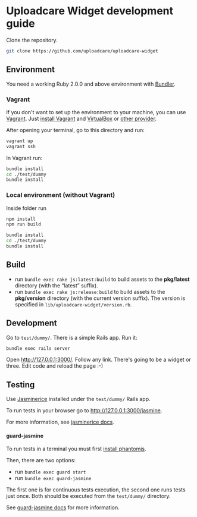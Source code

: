 # Uploadcare Widget development guide

Clone the repository.

```bash
git clone https://github.com/uploadcare/uploadcare-widget
```

## Environment

You need a working Ruby 2.0.0 and above environment with [Bundler](http://bundler.io).

### Vagrant

If you don't want to set up the environment to your machine,
you can use [Vagrant](https://www.vagrantup.com/).
Just [install Vagrant](https://www.vagrantup.com/docs/installation/) and [VirtualBox](https://www.virtualbox.org/)
or [other provider](https://www.vagrantup.com/docs/getting-started/providers.html).

After opening your terminal, go to this directory and run:

```bash
vagrant up
vagrant ssh
```

In Vagrant run:

```bash
bundle install
cd ./test/dummy
bundle install
```

### Local environment (without Vagrant)

Inside folder run

```bash
npm install
npm run build

bundle install
cd ./test/dummy
bundle install
```

## Build

* run `bundle exec rake js:latest:build` to build assets
  to the **pkg/latest** directory (with the “latest” suffix).
* run `bundle exec rake js:release:build` to build assets
  to the **pkg/version** directory (with the current version suffix).
  The version is specified in `lib/uploadcare-widget/version.rb`.

## Development

Go to `test/dummy/`. There is a simple Rails app. Run it:

```bash
bundle exec rails server
```
    
Open http://127.0.0.1:3000/. Follow any link. 
There's going to be a widget or three. Edit code and reload the page :-)

## Testing

Use [Jasminerice](https://github.com/bradphelan/jasminerice)
installed under the `test/dummy/` Rails app.

To run tests in your browser go to http://127.0.0.1:3000/jasmine.

For more information, see 
[jasminerice docs](https://github.com/bradphelan/jasminerice).

#### guard-jasmine

To run tests in a terminal you must first 
[install phantomjs](https://github.com/guard/guard-jasmine#phantomjs).

Then, there are two options:

  - run `bundle exec guard start`
  - run `bundle exec guard-jasmine`

The first one is for continuous tests execution,
the second one runs tests just once.
Both should be executed from the `test/dummy/` directory.

See [guard-jasmine docs](https://github.com/netzpirat/guard-jasmine) 
for more information.
